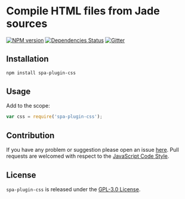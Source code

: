 Compile HTML files from Jade sources
====================================

[![NPM version](https://img.shields.io/npm/v/spa-plugin-css.svg?style=flat-square)](https://www.npmjs.com/package/spa-plugin-css)
[![Dependencies Status](https://img.shields.io/david/spasdk/plugin-css.svg?style=flat-square)](https://david-dm.org/spasdk/plugin-css)
[![Gitter](https://img.shields.io/badge/gitter-join%20chat-blue.svg?style=flat-square)](https://gitter.im/DarkPark/spasdk)


## Installation ##

```bash
npm install spa-plugin-css
```


## Usage ##

Add to the scope:

```js
var css = require('spa-plugin-css');
```


## Contribution ##

If you have any problem or suggestion please open an issue [here](https://github.com/spasdk/plugin-css/issues).
Pull requests are welcomed with respect to the [JavaScript Code Style](https://github.com/DarkPark/jscs).


## License ##

`spa-plugin-css` is released under the [GPL-3.0 License](http://opensource.org/licenses/GPL-3.0).
